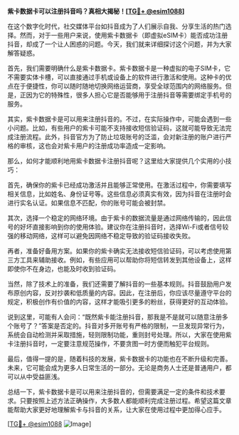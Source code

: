 **紫卡数据卡可以注册抖音吗？真相大揭秘！[[TG💪+ @esim1088](https://t.me/s/esim1088)]**

在这个数字化时代，社交媒体平台如抖音成为了人们展示自我、分享生活的热门选择。然而，对于一些用户来说，使用紫卡数据卡（即虚拟eSIM卡）能否成功注册抖音，却成了一个让人困惑的问题。今天，我们就来详细探讨这个问题，并为大家解答疑惑。

首先，我们需要明确什么是紫卡数据卡。紫卡数据卡是一种虚拟的电子SIM卡，它不需要实体卡槽，可以直接通过手机或设备上的软件进行激活和使用。这种卡的优点在于便捷性，你可以随时随地切换网络运营商，享受全球范围内的网络服务。但是，正因为它的特殊性，很多人担心它是否能够用于注册抖音等需要绑定手机号的服务。

其实，紫卡数据卡是可以用来注册抖音的。不过，在实际操作中，可能会遇到一些小问题。比如，有些用户的紫卡可能不支持接收短信验证码，这就可能导致无法完成注册流程。此外，抖音官方为了防止垃圾账号的泛滥，会对新注册的账户进行严格的审核，这也会对紫卡用户的注册成功率造成一定影响。

那么，如何才能顺利地用紫卡数据卡注册抖音呢？这里给大家提供几个实用的小技巧：

首先，确保你的紫卡已经成功激活并且能够正常使用。在激活过程中，你需要填写相关信息，比如姓名、身份证号等。这些信息必须真实有效，因为抖音在注册时会进行实名认证。如果信息不匹配，你的账号可能会被封禁。

其次，选择一个稳定的网络环境。由于紫卡的数据流量是通过网络传输的，因此信号的好坏直接影响到你的使用体验。建议你在注册抖音时，选择Wi-Fi或者信号较强的移动网络，这样可以避免因网络不稳定导致的验证码接收失败。

再者，准备好备用方案。如果你的紫卡确实无法接收短信验证码，可以考虑使用第三方工具来辅助接收。例如，有些应用可以帮助你将短信转发到其他设备上，这样即使你不在身边，也能及时收到验证码。

当然，除了技术上的准备，我们还需要了解抖音的一些基本规则。抖音鼓励用户发布原创内容，反对抄袭和低质量的内容。因此，在注册后，你应该尽量遵守平台的规定，积极创作有价值的内容，这样才能吸引更多的粉丝，获得更好的互动体验。

说到这里，可能有人会问：“既然紫卡能注册抖音，那我是不是就可以随意注册多个账号了？”答案是否定的。抖音对多开账号有严格的限制，一旦发现异常行为，系统会自动检测并采取措施，轻则限制功能，重则封号处理。所以，大家在使用紫卡注册抖音时，一定要注意规范操作，不要贪图一时方便而触犯平台规则。

最后，值得一提的是，随着科技的发展，紫卡数据卡的功能也在不断升级和完善。未来，它可能会成为更多人日常生活的一部分。无论是商务人士还是普通用户，都可以从中受益匪浅。

总结一下，紫卡数据卡是可以用来注册抖音的，但需要满足一定的条件和技术要求。只要按照上述方法正确操作，大多数人都能顺利完成注册过程。希望这篇文章能帮助大家更好地理解紫卡与抖音的关系，让大家在使用过程中更加得心应手。

[[TG💪+ @esim1088](https://t.me/s/esim1088) ![Image](https://i.postimg.cc/4NQfJmqS/Snipaste-2025-05-13-00-14-12.png)]